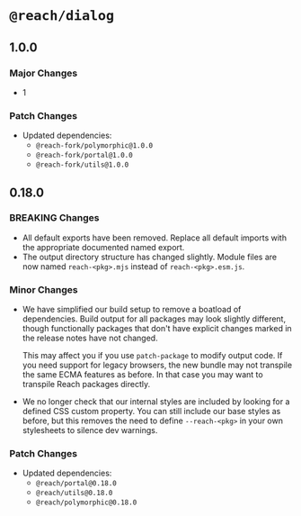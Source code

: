 # `@reach/dialog`

## 1.0.0

### Major Changes

- 1

### Patch Changes

- Updated dependencies:
  - `@reach-fork/polymorphic@1.0.0`
  - `@reach-fork/portal@1.0.0`
  - `@reach-fork/utils@1.0.0`

## 0.18.0

### BREAKING Changes

- All default exports have been removed. Replace all default imports with the appropriate documented named export.
- The output directory structure has changed slightly. Module files are now named `reach-<pkg>.mjs` instead of `reach-<pkg>.esm.js`.

### Minor Changes

- We have simplified our build setup to remove a boatload of dependencies. Build output for all packages may look slightly different, though functionally packages that don't have explicit changes marked in the release notes have not changed.

  This may affect you if you use `patch-package` to modify output code. If you need support for legacy browsers, the new bundle may not transpile the same ECMA features as before. In that case you may want to transpile Reach packages directly.

- We no longer check that our internal styles are included by looking for a defined CSS custom property. You can still include our base styles as before, but this removes the need to define `--reach-<pkg>` in your own stylesheets to silence dev warnings.

### Patch Changes

- Updated dependencies:
  - `@reach/portal@0.18.0`
  - `@reach/utils@0.18.0`
  - `@reach/polymorphic@0.18.0`

